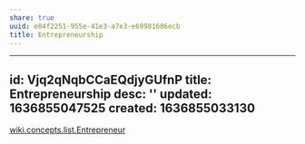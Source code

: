 ```yaml
---
share: true
uuid: e04f2251-955e-41e3-a7e3-e69981686ecb
title: Entrepreneurship
---
```

---
id: Vjq2qNqbCCaEQdjyGUfnP
title: Entrepreneurship
desc: ''
updated: 1636855047525
created: 1636855033130
---

[wiki.concepts.list.Entrepreneur](/undefined)